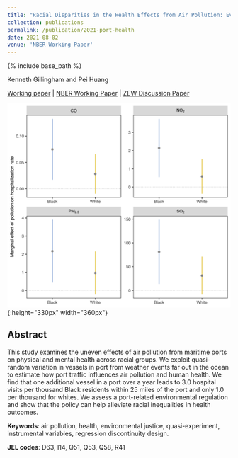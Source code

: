 ```yaml
---
title: "Racial Disparities in the Health Effects from Air Pollution: Evidence from Ports"
collection: publications
permalink: /publication/2021-port-health
date: 2021-08-02
venue: 'NBER Working Paper'
---
```


{% include base_path %}

Kenneth Gillingham and Pei Huang

[Working paper](/files/2021_WP_Port_Health.pdf) | [NBER Working Paper](https://www.nber.org/papers/w29108) | [ZEW Discussion Paper](https://www.zew.de/publikationen/racial-disparities-in-the-health-effects-from-air-pollution-evidence-from-ports)

![Marginal damage of pollution by race](/images/paper-2021-port-health.png "Marginal damage of pollution by race"){:height="330px" width="360px"}

## Abstract

This study examines the uneven effects of air pollution from maritime ports on physical and mental health across racial groups. We exploit quasi-random variation in vessels in port from weather events far out in the ocean to estimate how port traffic influences air pollution and human health. We find that one additional vessel in a port over a year leads to 3.0 hospital visits per thousand Black residents within 25 miles of the port and only 1.0 per thousand for whites. We assess a port-related environmental regulation and show that the policy can help alleviate racial inequalities in health outcomes.

**Keywords**: air pollution, health, environmental justice, quasi-experiment, instrumental variables, regression discontinuity design.

**JEL codes**: D63, I14, Q51, Q53, Q58, R41